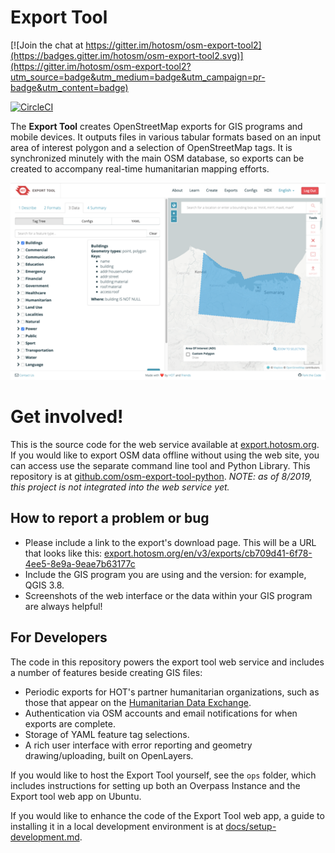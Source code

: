 # Export Tool

[![Join the chat at https://gitter.im/hotosm/osm-export-tool2](https://badges.gitter.im/hotosm/osm-export-tool2.svg)](https://gitter.im/hotosm/osm-export-tool2?utm_source=badge&utm_medium=badge&utm_campaign=pr-badge&utm_content=badge)

[![CircleCI](https://circleci.com/gh/hotosm/osm-export-tool.svg?style=svg)](https://circleci.com/gh/hotosm/osm-export-tool)

The **Export Tool** creates OpenStreetMap exports for GIS programs and mobile devices. It outputs files in various tabular formats based on an input area of interest polygon and a selection of OpenStreetMap tags. It is synchronized minutely with the main OSM database, so exports can be created to accompany real-time humanitarian mapping efforts.

![screenshot](doc/screenshot.png)

# Get involved!

This is the source code for the web service available at [export.hotosm.org](https://export.hotosm.org). If you would like to export OSM data offline without using the web site, you can access use the separate command line tool and Python Library. This repository is at [github.com/osm-export-tool-python](https://github.com/hotosm/osm-export-tool-python). *NOTE: as of 8/2019, this project is not integrated into the web service yet.*

## How to report a problem or bug

* Please include a link to the export's download page. This will be a URL that looks like this: [export.hotosm.org/en/v3/exports/cb709d41-6f78-4ee5-8e9a-9eae7b63177c](https://export.hotosm.org/en/v3/exports/cb709d41-6f78-4ee5-8e9a-9eae7b63177c)
* Include the GIS program you are using and the version: for example, QGIS 3.8.
* Screenshots of the web interface or the data within your GIS program are always helpful!

## For Developers

The code in this repository powers the export tool web service and includes a number of features beside creating GIS files:

* Periodic exports for HOT's partner humanitarian organizations, such as those that appear on the [Humanitarian Data Exchange](https://data.humdata.org).
* Authentication via OSM accounts and email notifications for when exports are complete.
* Storage of YAML feature tag selections.
* A rich user interface with error reporting and geometry drawing/uploading, built on OpenLayers.

If you would like to host the Export Tool yourself, see the `ops` folder, which includes instructions for setting up both an Overpass Instance and the Export tool web app on Ubuntu. 

If you would like to enhance the code of the Export Tool web app, a guide to installing it in a local development environment is at [docs/setup-development.md](doc/setup-development.md).

